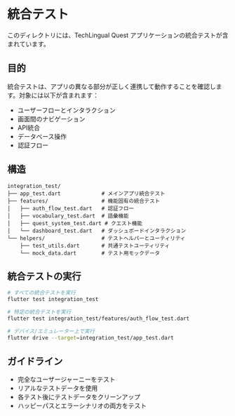 # 統合テスト

このディレクトリには、TechLingual Quest アプリケーションの統合テストが含まれています。

## 目的

統合テストは、アプリの異なる部分が正しく連携して動作することを確認します。対象には以下が含まれます：
- ユーザーフローとインタラクション
- 画面間のナビゲーション
- API統合
- データベース操作
- 認証フロー

## 構造

```
integration_test/
├── app_test.dart             # メインアプリ統合テスト
├── features/                 # 機能固有の統合テスト
│   ├── auth_flow_test.dart   # 認証フロー
│   ├── vocabulary_test.dart  # 語彙機能
│   ├── quest_system_test.dart # クエスト機能
│   └── dashboard_test.dart   # ダッシュボードインタラクション
└── helpers/                  # テストヘルパーとユーティリティ
    ├── test_utils.dart       # 共通テストユーティリティ
    └── mock_data.dart        # テスト用モックデータ
```

## 統合テストの実行

```bash
# すべての統合テストを実行
flutter test integration_test

# 特定の統合テストを実行
flutter test integration_test/features/auth_flow_test.dart

# デバイス/エミュレーター上で実行
flutter drive --target=integration_test/app_test.dart
```

## ガイドライン

- 完全なユーザージャーニーをテスト
- リアルなテストデータを使用
- 各テスト後にテストデータをクリーンアップ
- ハッピーパスとエラーシナリオの両方をテスト
